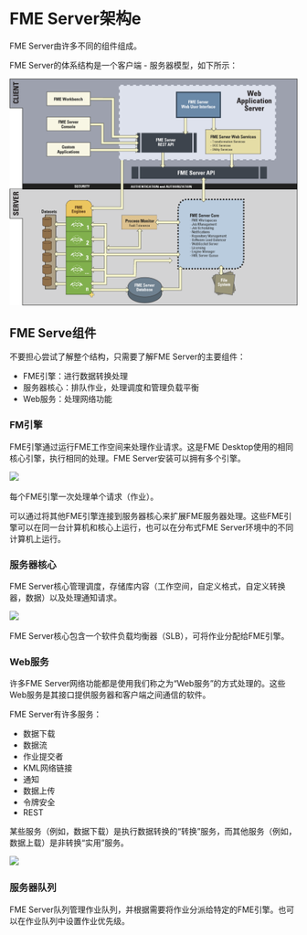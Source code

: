 # FME Server架构e #

FME Server由许多不同的组件组成。

FME Server的体系结构是一个客户端 - 服务器模型，如下所示：

![](./Images/Img1.002.ServerArchitecture.png)

## FME Serve组件 ##

不要担心尝试了解整个结构，只需要了解FME Server的主要组件：

- FME引擎：进行数据转换处理
- 服务器核心：排队作业，处理调度和管理负载平衡
- Web服务：处理网络功能

### FM引擎 ###

FME引擎通过运行FME工作空间来处理作业请求。这是FME Desktop使用的相同核心引擎，执行相同的处理。FME Server安装可以拥有多个引擎。

![](./Images/Img1.003.ServerEnginesGraphic.png)

每个FME引擎一次处理单个请求（作业）。

可以通过将其他FME引擎连接到服务器核心来扩展FME服务器处理。这些FME引擎可以在同一台计算机和核心上运行，也可以在分布式FME Server环境中的不同计算机上运行。

### 服务器核心 ###

FME Server核心管理调度，存储库内容（工作空间，自定义格式，自定义转换器，数据）以及处理通知请求。

![](./Images/Img1.004.ServerCoreGraphic.png) 

FME Server核心包含一个软件负载均衡器（SLB），可将作业分配给FME引擎。


### Web服务 ###

许多FME Server网络功能都是使用我们称之为“Web服务”的方式处理的。这些Web服务是其接口提供服务器和客户端之间通信的软件。

FME Server有许多服务：

- 数据下载
- 数据流
- 作业提交者
- KML网络链接
- 通知
- 数据上传
- 令牌安全
- REST

某些服务（例如，数据下载）是执行数据转换的“转换”服务，而其他服务（例如，数据上载）是非转换“实用”服务。

![](./Images/Img1.005.ServerServicesGraphic.png)

### 服务器队列 ###

FME Server队列管理作业队列，并根据需要将作业分派给特定的FME引擎。也可以在作业队列中设置作业优先级。


